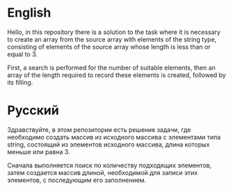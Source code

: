 # **English**

Hello, in this repository there is a solution to the task where it is necessary to create an array from the source array with elements of the string type, consisting of elements of the source array whose length is less than or equal to 3.

First, a search is performed for the number of suitable elements, then an array of the length required to record these elements is created, followed by its filling.

# **Русский**

Здравствуйте, в этом репозитории есть решение задачи, где необходимо создать массив из исходного массива с элементами типа string, состоящий из элементов исходного массива, длина которых меньше или равна 3.

Сначала выполняется поиск по количеству подходящих элементов, затем создается массив длиной, необходимой для записи этих элементов, с последующим его заполнением.